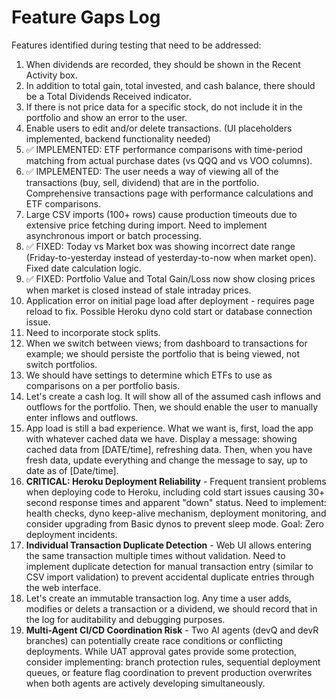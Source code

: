 # Feature Gaps Log

Features identified during testing that need to be addressed:

1. When dividends are recorded, they should be shown in the Recent Activity box.
2. In addition to total gain, total invested, and cash balance, there should be a Total Dividends Received indicator.
3. If there is not price data for a specific stock, do not include it in the portfolio and show an error to the user.
4. Enable users to edit and/or delete transactions. (UI placeholders implemented, backend functionality needed)
5. ✅ IMPLEMENTED: ETF performance comparisons with time-period matching from actual purchase dates (vs QQQ and vs VOO columns).
6. ✅ IMPLEMENTED: The user needs a way of viewing all of the transactions (buy, sell, dividend) that are in the portfolio. Comprehensive transactions page with performance calculations and ETF comparisons.
7. Large CSV imports (100+ rows) cause production timeouts due to extensive price fetching during import. Need to implement asynchronous import or batch processing.
8. ✅ FIXED: Today vs Market box was showing incorrect date range (Friday-to-yesterday instead of yesterday-to-now when market open). Fixed date calculation logic.
9. ✅ FIXED: Portfolio Value and Total Gain/Loss now show closing prices when market is closed instead of stale intraday prices.
10. Application error on initial page load after deployment - requires page reload to fix. Possible Heroku dyno cold start or database connection issue.
11. Need to incorporate stock splits.
12. When we switch between views; from dashboard to transactions for example; we should persiste the portfolio that is being viewed, not switch portfolios.
13. We should have settings to determine which ETFs to use as comparisons on a per portfolio basis.
14. Let's create a cash log. It will show all of the assumed cash inflows and outflows for the portfolio. Then, we should enable the user to manually enter inflows and outflows.
15. App load is still a bad experience. What we want is, first, load the app with whatever cached data we have. Display a message: showing cached data from [DATE/time], refreshing data. Then, when you have fresh data, update everything and change the message to say, up to date as of [Date/time].
16. **CRITICAL: Heroku Deployment Reliability** - Frequent transient problems when deploying code to Heroku, including cold start issues causing 30+ second response times and apparent "down" status. Need to implement: health checks, dyno keep-alive mechanism, deployment monitoring, and consider upgrading from Basic dynos to prevent sleep mode. Goal: Zero deployment incidents.
17. **Individual Transaction Duplicate Detection** - Web UI allows entering the same transaction multiple times without validation. Need to implement duplicate detection for manual transaction entry (similar to CSV import validation) to prevent accidental duplicate entries through the web interface.
18. Let's create an immutable transaction log. Any time a user adds, modifies or delets a transaction or a dividend, we should record that in the log for auditability and debugging purposes.
19. **Multi-Agent CI/CD Coordination Risk** - Two AI agents (devQ and devR branches) can potentially create race conditions or conflicting deployments. While UAT approval gates provide some protection, consider implementing: branch protection rules, sequential deployment queues, or feature flag coordination to prevent production overwrites when both agents are actively developing simultaneously.

